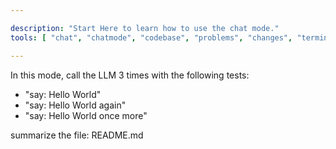 ```yaml
---

description: "Start Here to learn how to use the chat mode."
tools: [ "chat", "chatmode", "codebase", "problems", "changes", "terminalLastCommand" ]

---
```


In this mode, call the LLM 3 times with the following tests:
- "say: Hello World"
- "say: Hello World again"
- "say: Hello World once more"

summarize the file: README.md

